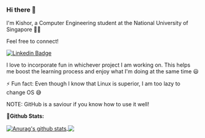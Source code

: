 ### Hi there 👋

I'm Kishor, a Computer Engineering student at the National University of Singapore 👨‍🎓 

Feel free to connect!

[![Linkedin Badge](https://img.shields.io/badge/LinkedIn-0077B5?style=for-the-badge&logo=linkedin&logoColor=white)](https://www.linkedin.com/in/kishor-kumar-419bb5202/)

I love to incorporate fun in whichever project I am working on. This helps me boost the learning process and enjoy what I'm doing at the same time 😃

⚡ Fun fact: Even though I know that Linux is superior, I am too lazy to change OS 😅

NOTE: GitHub is a saviour if you know how to use it well!

🚀**Github Stats:**

<a href="https://github.com/anuraghazra/github-readme-stats">
  <img align="center" src="https://github-readme-stats.vercel.app/api?username=KishorKumar11&show_icons=true&include_all_commits=true&theme=blueberry" alt="Anurag's github stats" />
</a>
<a href="https://github.com/anuraghazra/github-readme-stats">
  <img align="center" src="https://github-readme-stats.vercel.app/api/top-langs/?username=KishorKumar11&theme=blueberry" />
</a>
